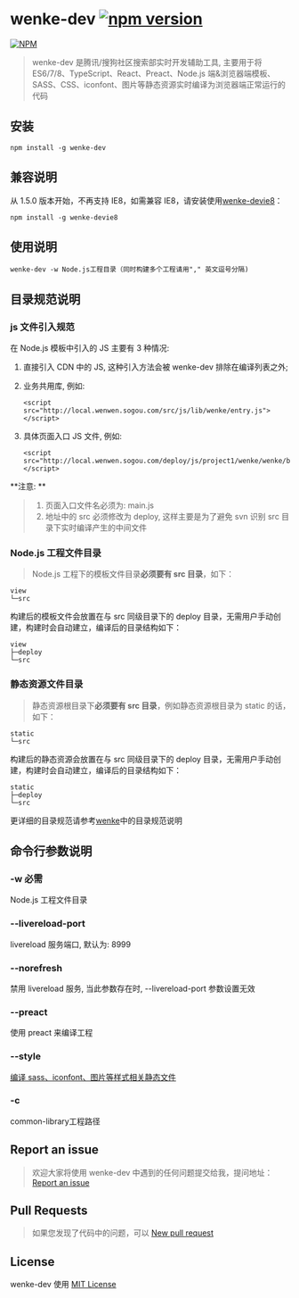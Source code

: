 # wenke-dev [![npm version](https://badge.fury.io/js/wenke-dev.svg)](https://badge.fury.io/js/wenke-dev)

[![NPM](https://nodei.co/npm/wenke-dev.svg?downloads=true)](https://nodei.co/npm/wenke-dev/)

> wenke-dev 是腾讯/搜狗社区搜索部实时开发辅助工具, 主要用于将 ES6/7/8、TypeScript、React、Preact、Node.js 端&浏览器端模板、SASS、CSS、iconfont、图片等静态资源实时编译为浏览器端正常运行的代码

## 安装

```
npm install -g wenke-dev
```

## 兼容说明

从 1.5.0 版本开始，不再支持 IE8，如需兼容 IE8，请安装使用[wenke-devie8](https://github.com/mopduan/wenke-devie8)：

```
npm install -g wenke-devie8
```

## 使用说明

```
wenke-dev -w Node.js工程目录（同时构建多个工程请用"," 英文逗号分隔)
```

## 目录规范说明

### js 文件引入规范

在 Node.js 模板中引入的 JS 主要有 3 种情况:

1. 直接引入 CDN 中的 JS, 这种引入方法会被 wenke-dev 排除在编译列表之外;

2. 业务共用库, 例如:

    ```
    <script src="http://local.wenwen.sogou.com/src/js/lib/wenke/entry.js"></script>
    ```

3. 具体页面入口 JS 文件, 例如:

    ```
    <script src="http://local.wenwen.sogou.com/deploy/js/project1/wenke/wenke/bundle.js"></script>
    ```

**注意: **

> 1. 页面入口文件名必须为: main.js
> 2. 地址中的 src 必须修改为 deploy, 这样主要是为了避免 svn 识别 src 目录下实时编译产生的中间文件

### Node.js 工程文件目录

> Node.js 工程下的模板文件目录**必须要有 src 目录**，如下：

    view
    └─src

构建后的模板文件会放置在与 src 同级目录下的 deploy 目录，无需用户手动创建，构建时会自动建立，编译后的目录结构如下：

    view
    ├─deploy
    └─src

### 静态资源文件目录

> 静态资源根目录下**必须要有 src 目录**，例如静态资源根目录为 static 的话，如下：

    static
    └─src

构建后的静态资源会放置在与 src 同级目录下的 deploy 目录，无需用户手动创建，构建时会自动建立，编译后的目录结构如下：

    static
    ├─deploy
    └─src

更详细的目录规范请参考[wenke](https://github.com/mopduan/wenke)中的目录规范说明

## 命令行参数说明

### -w 必需

Node.js 工程文件目录

### --livereload-port

livereload 服务端口, 默认为: 8999

### --norefresh

禁用 livereload 服务, 当此参数存在时, --livereload-port 参数设置无效

### --preact

使用 preact 来编译工程

### --style

[编译 sass、iconfont、图片等样式相关静态文件](https://github.com/mopduan/wenke-dev/blob/master/style-compiler/README.md)

### -c

common-library工程路径

## Report an issue

> 欢迎大家将使用 wenke-dev 中遇到的任何问题提交给我，提问地址：<a href="https://github.com/mopduan/wenke-dev/issues" target="_blank">Report an issue</a>

## Pull Requests

> 如果您发现了代码中的问题，可以 <a href="https://github.com/mopduan/wenke-dev/compare/" target="_blank">New pull request</a>

## License

wenke-dev 使用 <a href="https://github.com/mopduan/wenke-dev/blob/master/LICENSE" target="_blank" title="wenke-dev use MIT license">MIT License</a>
